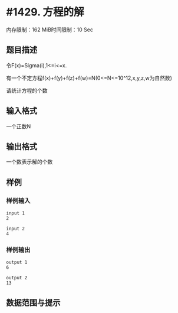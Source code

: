 # #1429. 方程的解

内存限制：162 MiB时间限制：10 Sec

## 题目描述

令F(x)=Sigma(i),1<=i<=x. 

有一个不定方程f(x)+f(y)+f(z)+f(w)=N(0<=N<=10^12,x,y,z,w为自然数) 

请统计方程的个数

## 输入格式

一个正数N

## 输出格式

一个数表示解的个数

## 样例

### 样例输入

    
    input 1
    2
    
    input 2
    4
    

### 样例输出

    
    output 1
    6
    
    output 2
    13
    

## 数据范围与提示
